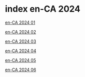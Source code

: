 # index en-CA 2024

<a href="./01">en-CA 2024 01</a>

<a href="./02">en-CA 2024 02</a>

<a href="./03">en-CA 2024 03</a>

<a href="./04">en-CA 2024 04</a>

<a href="./05">en-CA 2024 05</a>

<a href="./06">en-CA 2024 06</a>
